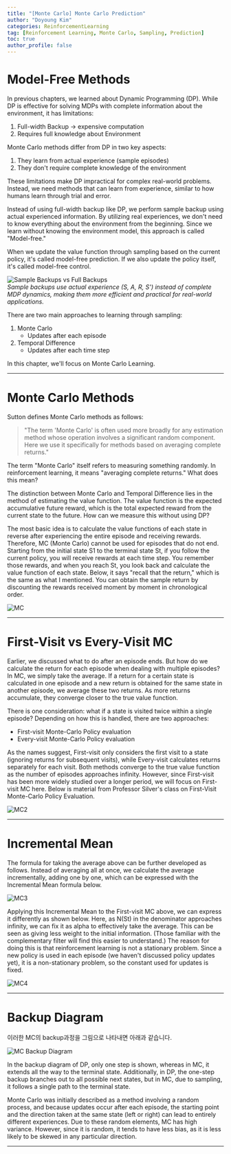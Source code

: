 ```yaml
---
title: "[Monte Carlo] Monte Carlo Prediction"
author: "Doyoung Kim"
categories: ReinforcementLearning
tag: [Reinforcement Learning, Monte Carlo, Sampling, Prediction] 
toc: true
author_profile: false
---
```


# Model-Free Methods

In previous chapters, we learned about Dynamic Programming (DP). While DP is effective for solving MDPs with complete information about the environment, it has limitations:

1. Full-width Backup → expensive computation
2. Requires full knowledge about Environment

Monte Carlo methods differ from DP in two key aspects:
1. They learn from actual experience (sample episodes)
2. They don't require complete knowledge of the environment


These limitations make DP impractical for complex real-world problems. Instead, we need methods that can learn from experience, similar to how humans learn through trial and error.

Instead of using full-width backup like DP, we perform sample backup using actual experienced information. By utilizing real experiences, we don't need to know everything about the environment from the beginning. Since we learn without knowing the environment model, this approach is called "Model-free."

When we update the value function through sampling based on the current policy, it's called model-free prediction. If we also update the policy itself, it's called model-free control.

![Sample Backups vs Full Backups](/assets/images/24-11-21-Monte-Carlo-Prediction/fig1.png)  
*Sample backups use actual experience (S, A, R, S') instead of complete MDP dynamics, making them more efficient and practical for real-world applications.*

There are two main approaches to learning through sampling:

1. Monte Carlo
   - Updates after each episode
2. Temporal Difference
   - Updates after each time step

In this chapter, we'll focus on Monte Carlo Learning.

---

# Monte Carlo Methods

Sutton defines Monte Carlo methods as follows:

> "The term 'Monte Carlo' is often used more broadly for any estimation method whose operation involves a significant random component. Here we use it specifically for methods based on averaging complete returns."

The term "Monte Carlo" itself refers to measuring something randomly. In reinforcement learning, it means "averaging complete returns." What does this mean?

The distinction between Monte Carlo and Temporal Difference lies in the method of estimating the value function. The value function is the expected accumulative future reward, which is the total expected reward from the current state to the future. How can we measure this without using DP?

The most basic idea is to calculate the value functions of each state in reverse after experiencing the entire episode and receiving rewards. Therefore, MC (Monte Carlo) cannot be used for episodes that do not end. Starting from the initial state S1 to the terminal state St, if you follow the current policy, you will receive rewards at each time step. You remember those rewards, and when you reach St, you look back and calculate the value function of each state. Below, it says "recall that the return," which is the same as what I mentioned. You can obtain the sample return by discounting the rewards received moment by moment in chronological order.

![MC](/assets/images/24-11-21-Monte-Carlo-Prediction/fig2.png)  

---

# First-Visit vs Every-Visit MC

Earlier, we discussed what to do after an episode ends. But how do we calculate the return for each episode when dealing with multiple episodes? In MC, we simply take the average. If a return for a certain state is calculated in one episode and a new return is obtained for the same state in another episode, we average these two returns. As more returns accumulate, they converge closer to the true value function.

There is one consideration: what if a state is visited twice within a single episode? Depending on how this is handled, there are two approaches:

- First-visit Monte-Carlo Policy evaluation
- Every-visit Monte-Carlo Policy evaluation

As the names suggest, First-visit only considers the first visit to a state (ignoring returns for subsequent visits), while Every-visit calculates returns separately for each visit. Both methods converge to the true value function as the number of episodes approaches infinity. However, since First-visit has been more widely studied over a longer period, we will focus on First-visit MC here. Below is material from Professor Silver's class on First-Visit Monte-Carlo Policy Evaluation.

![MC2](/assets/images/24-11-21-Monte-Carlo-Prediction/fig3.png)  

---

# Incremental Mean

The formula for taking the average above can be further developed as follows. Instead of averaging all at once, we calculate the average incrementally, adding one by one, which can be expressed with the Incremental Mean formula below.

![MC3](/assets/images/24-11-21-Monte-Carlo-Prediction/fig4.png)  

Applying this Incremental Mean to the First-visit MC above, we can express it differently as shown below. Here, as N(St) in the denominator approaches infinity, we can fix it as alpha to effectively take the average. This can be seen as giving less weight to the initial information. (Those familiar with the complementary filter will find this easier to understand.) The reason for doing this is that reinforcement learning is not a stationary problem. Since a new policy is used in each episode (we haven't discussed policy updates yet), it is a non-stationary problem, so the constant used for updates is fixed.

![MC4](/assets/images/24-11-21-Monte-Carlo-Prediction/fig5.png)  


---

# Backup Diagram

이러한 MC의 backup과정을 그림으로 나타내면 아래과 같습니다.

![MC Backup Diagram](/assets/images/24-11-21-Monte-Carlo-Prediction/fig6.png)

In the backup diagram of DP, only one step is shown, whereas in MC, it extends all the way to the terminal state. Additionally, in DP, the one-step backup branches out to all possible next states, but in MC, due to sampling, it follows a single path to the terminal state.

Monte Carlo was initially described as a method involving a random process, and because updates occur after each episode, the starting point and the direction taken at the same state (left or right) can lead to entirely different experiences. Due to these random elements, MC has high variance. However, since it is random, it tends to have less bias, as it is less likely to be skewed in any particular direction.

---

